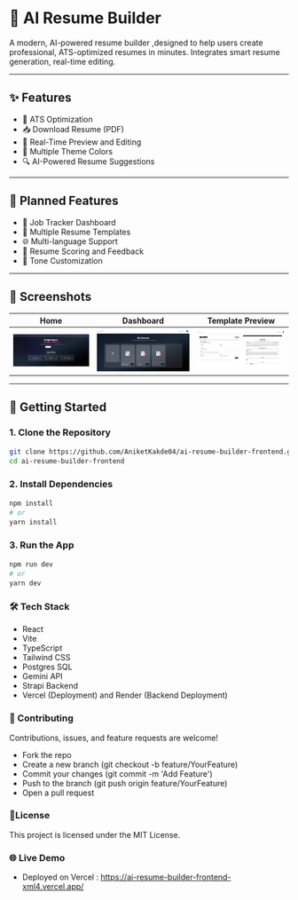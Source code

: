 # 🧠 AI Resume Builder

A modern, AI-powered resume builder ,designed to help users create professional, ATS-optimized resumes in minutes. Integrates smart resume generation, real-time editing.

---

## ✨ Features

- 📄 ATS Optimization  
- 📥 Download Resume (PDF)  
- 📝 Real-Time Preview and Editing  
- 🌈 Multiple Theme Colors  
- 🔍 AI-Powered Resume Suggestions 

---

## 🔮 Planned Features

- 💼 Job Tracker Dashboard  
- 🎨 Multiple Resume Templates
- 🌐 Multi-language Support  
- 🎯 Resume Scoring and Feedback  
- 💬 Tone Customization  

---

## 📸 Screenshots

| Home | Dashboard | Template Preview |
|------|-----------|------------------|
| ![Home](public/screenshots/homepage.png) | ![Dashboard](public/screenshots/dashboard.png) | ![Template](public/screenshots/preview.png) |

---

## 🚀 Getting Started

### 1. Clone the Repository

```bash
git clone https://github.com/AniketKakde04/ai-resume-builder-frontend.git
cd ai-resume-builder-frontend
```

### 2. Install Dependencies
```bash
npm install
# or
yarn install
```

### 3. Run the App
```bash
npm run dev
# or
yarn dev
```

### 🛠 Tech Stack
- React
- Vite
- TypeScript
- Tailwind CSS
- Postgres SQL
- Gemini API
- Strapi Backend
- Vercel (Deployment) and Render (Backend Deployment)

### 🤝 Contributing
Contributions, issues, and feature requests are welcome!
- Fork the repo
- Create a new branch (git checkout -b feature/YourFeature)
- Commit your changes (git commit -m 'Add Feature')
- Push to the branch (git push origin feature/YourFeature)
- Open a pull request

### 📄License
This project is licensed under the MIT License.



### 🌐 Live Demo
- Deployed on Vercel : https://ai-resume-builder-frontend-xml4.vercel.app/

